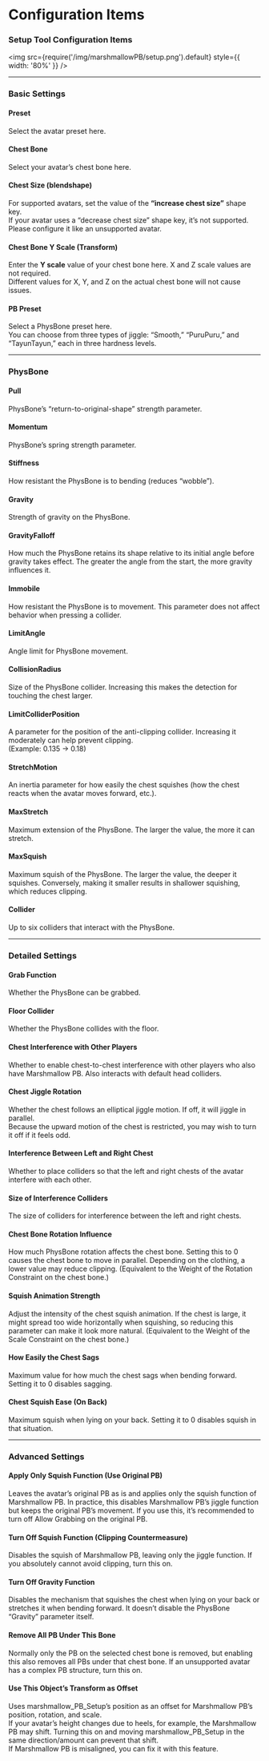 
# Configuration Items

### Setup Tool Configuration Items

<img
src={require('/img/marshmallowPB/setup.png').default}
style={{ width: '80%' }}
/>

---

### Basic Settings

#### Preset

Select the avatar preset here.

#### Chest Bone

Select your avatar’s chest bone here.

#### Chest Size (blendshape)

For supported avatars, set the value of the **“increase chest size”** shape key.  
If your avatar uses a “decrease chest size” shape key, it’s not supported. Please configure it like an unsupported avatar.

#### Chest Bone Y Scale (Transform)

Enter the **Y scale** value of your chest bone here. X and Z scale values are not required.  
Different values for X, Y, and Z on the actual chest bone will not cause issues.

#### PB Preset

Select a PhysBone preset here.  
You can choose from three types of jiggle: “Smooth,” “PuruPuru,” and “TayunTayun,” each in three hardness levels.

---

### PhysBone

#### Pull

PhysBone’s “return-to-original-shape” strength parameter.

#### Momentum

PhysBone’s spring strength parameter.

#### Stiffness

How resistant the PhysBone is to bending (reduces “wobble”).

#### Gravity

Strength of gravity on the PhysBone.

#### GravityFalloff

How much the PhysBone retains its shape relative to its initial angle before gravity takes effect. The greater the angle from the start, the more gravity influences it.

#### Immobile

How resistant the PhysBone is to movement. This parameter does not affect behavior when pressing a collider.

#### LimitAngle

Angle limit for PhysBone movement.

#### CollisionRadius

Size of the PhysBone collider. Increasing this makes the detection for touching the chest larger.

#### LimitColliderPosition

A parameter for the position of the anti-clipping collider. Increasing it moderately can help prevent clipping.  
(Example: 0.135 → 0.18)

#### StretchMotion

An inertia parameter for how easily the chest squishes (how the chest reacts when the avatar moves forward, etc.).

#### MaxStretch

Maximum extension of the PhysBone. The larger the value, the more it can stretch.

#### MaxSquish

Maximum squish of the PhysBone. The larger the value, the deeper it squishes. Conversely, making it smaller results in shallower squishing, which reduces clipping.

#### Collider

Up to six colliders that interact with the PhysBone.

---

### Detailed Settings

#### Grab Function

Whether the PhysBone can be grabbed.

#### Floor Collider

Whether the PhysBone collides with the floor.

#### Chest Interference with Other Players

Whether to enable chest-to-chest interference with other players who also have Marshmallow PB. Also interacts with default head colliders.

#### Chest Jiggle Rotation

Whether the chest follows an elliptical jiggle motion. If off, it will jiggle in parallel.  
Because the upward motion of the chest is restricted, you may wish to turn it off if it feels odd.

#### Interference Between Left and Right Chest

Whether to place colliders so that the left and right chests of the avatar interfere with each other.

#### Size of Interference Colliders

The size of colliders for interference between the left and right chests.

#### Chest Bone Rotation Influence

How much PhysBone rotation affects the chest bone. Setting this to 0 causes the chest bone to move in parallel. Depending on the clothing, a lower value may reduce clipping. (Equivalent to the Weight of the Rotation Constraint on the chest bone.)

#### Squish Animation Strength

Adjust the intensity of the chest squish animation. If the chest is large, it might spread too wide horizontally when squishing, so reducing this parameter can make it look more natural. (Equivalent to the Weight of the Scale Constraint on the chest bone.)

#### How Easily the Chest Sags

Maximum value for how much the chest sags when bending forward. Setting it to 0 disables sagging.

#### Chest Squish Ease (On Back)

Maximum squish when lying on your back. Setting it to 0 disables squish in that situation.

---

### Advanced Settings

#### Apply Only Squish Function (Use Original PB)

Leaves the avatar’s original PB as is and applies only the squish function of Marshmallow PB. In practice, this disables Marshmallow PB’s jiggle function but keeps the original PB’s movement. If you use this, it’s recommended to turn off Allow Grabbing on the original PB.

#### Turn Off Squish Function (Clipping Countermeasure)

Disables the squish of Marshmallow PB, leaving only the jiggle function. If you absolutely cannot avoid clipping, turn this on.

#### Turn Off Gravity Function

Disables the mechanism that squishes the chest when lying on your back or stretches it when bending forward. It doesn’t disable the PhysBone “Gravity” parameter itself.

#### Remove All PB Under This Bone

Normally only the PB on the selected chest bone is removed, but enabling this also removes all PBs under that chest bone. If an unsupported avatar has a complex PB structure, turn this on.

#### Use This Object’s Transform as Offset

Uses marshmallow_PB_Setup’s position as an offset for Marshmallow PB’s position, rotation, and scale.  
If your avatar’s height changes due to heels, for example, the Marshmallow PB may shift. Turning this on and moving marshmallow_PB_Setup in the same direction/amount can prevent that shift.  
If Marshmallow PB is misaligned, you can fix it with this feature.

